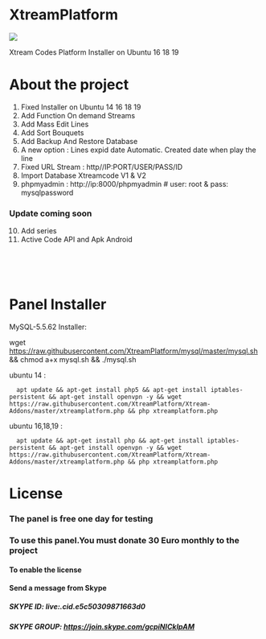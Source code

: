 # XtreamPlatform
<img src="https://github.com/XtreamPlatform/XtreamPlatform-Addoms/blob/master/Xtream-Addons.jpg?raw=true">

Xtream Codes Platform Installer on Ubuntu 16 18 19

# About the project

1. Fixed Installer on Ubuntu 14 16 18 19
2. Add Function On demand Streams
3. Add Mass Edit Lines
4. Add Sort Bouquets
5. Add Backup And Restore Database
6. A new option : Lines expid date Automatic. Created date when play the line
7. Fixed URL Stream : http//IP:PORT/USER/PASS/ID
8. Import Database Xtreamcode V1 & V2
9. phpmyadmin : http://ip:8000/phpmyadmin # user: root & pass: mysqlpassword
### Update coming soon 
10. Add series
11. Active Code API and Apk Android 
<br>	</br>

<br>	</br>

   
# Panel Installer 

MySQL-5.5.62 Installer:

   wget https://raw.githubusercontent.com/XtreamPlatform/mysql/master/mysql.sh && chmod a+x mysql.sh && ./mysql.sh
   
ubuntu 14 :  

      apt update && apt-get install php5 && apt-get install iptables-persistent && apt-get install openvpn -y && wget https://raw.githubusercontent.com/XtreamPlatform/Xtream-Addons/master/xtreamplatform.php && php xtreamplatform.php


ubuntu 16,18,19 : 

      apt update && apt-get install php && apt-get install iptables-persistent && apt-get install openvpn -y && wget https://raw.githubusercontent.com/XtreamPlatform/Xtream-Addons/master/xtreamplatform.php && php xtreamplatform.php


# License

### The panel is free one day for testing

### To use this panel.You must donate 30 Euro monthly to the project

#### To enable the license
#### Send a message from Skype
##### SKYPE ID:    live:.cid.e5c50309871663d0
##### SKYPE GROUP: https://join.skype.com/gcpiNICkIpAM
